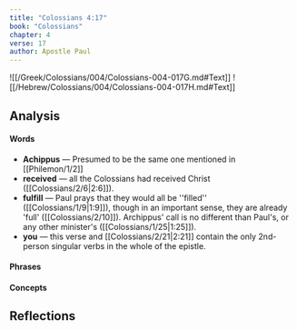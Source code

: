 ```yaml
---
title: "Colossians 4:17"
book: "Colossians"
chapter: 4
verse: 17
author: Apostle Paul
---
```

![[/Greek/Colossians/004/Colossians-004-017G.md#Text]]
![[/Hebrew/Colossians/004/Colossians-004-017H.md#Text]]

## Analysis

#### Words
- **Achippus** — Presumed to be the same one mentioned in [[Philemon/1/2]]
- **received** — all the Colossians had received Christ ([[Colossians/2/6|2:6]]).
- **fulfill** — Paul prays that they would all be ''filled'' ([[Colossians/1/9|1:9]]), though in an important sense, they are already 'full' ([[Colossians/2/10]]).  Archippus' call is no different than Paul's, or any other minister's ([[Colossians/1/25|1:25]]).
- **you** — this verse and [[Colossians/2/21|2:21]] contain the only 2nd-person singular verbs in the whole of the epistle.

#### Phrases

#### Concepts

## Reflections
